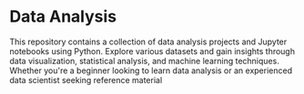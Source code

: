 # Data Analysis
This repository contains a collection of data analysis projects and Jupyter notebooks using Python. Explore various datasets and gain insights through data visualization, statistical analysis, and machine learning techniques. Whether you're a beginner looking to learn data analysis or an experienced data scientist seeking reference material
